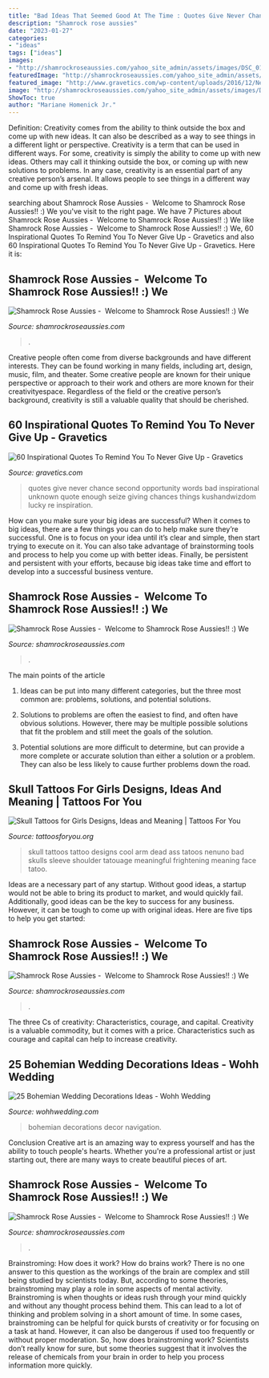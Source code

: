 ```yaml
---
title: "Bad Ideas That Seemed Good At The Time : Quotes Give Never Chance Second Opportunity Words Bad Inspirational Unknown Quote Enough Seize Giving Chances Things Kushandwizdom Lucky Re Inspiration"
description: "Shamrock rose aussies"
date: "2023-01-27"
categories:
- "ideas"
tags: ["ideas"]
images:
- "http://shamrockroseaussies.com/yahoo_site_admin/assets/images/DSC_0152.176182016_std.JPG"
featuredImage: "http://shamrockroseaussies.com/yahoo_site_admin/assets/images/DSC_0193.265232256_std.JPG"
featured_image: "http://www.gravetics.com/wp-content/uploads/2016/12/Never-Give-Up-Quote.jpg"
image: "http://shamrockroseaussies.com/yahoo_site_admin/assets/images/DSC_0203.176182644_std.JPG"
ShowToc: true
author: "Mariane Homenick Jr."
---
```



Definition: Creativity comes from the ability to think outside the box and come up with new ideas. It can also be described as a way to see things in a different light or perspective.
Creativity is a term that can be used in different ways. For some, creativity is simply the ability to come up with new ideas. Others may call it thinking outside the box, or coming up with new solutions to problems. In any case, creativity is an essential part of any creative person’s arsenal. It allows people to see things in a different way and come up with fresh ideas.

	

		
searching about Shamrock Rose Aussies - ﻿﻿﻿ Welcome to Shamrock Rose Aussies!! :) We you've visit to the right page. We have 7 Pictures about Shamrock Rose Aussies - ﻿﻿﻿ Welcome to Shamrock Rose Aussies!! :) We like Shamrock Rose Aussies - ﻿﻿﻿ Welcome to Shamrock Rose Aussies!! :) We, 60 Inspirational Quotes To Remind You To Never Give Up - Gravetics and also 60 Inspirational Quotes To Remind You To Never Give Up - Gravetics. Here it is:
		
    
## Shamrock Rose Aussies - ﻿﻿﻿ Welcome To Shamrock Rose Aussies!! :) We

<img loading=lazy src="http://shamrockroseaussies.com/yahoo_site_admin/assets/images/DSC_0193.265232256_std.JPG" onerror="this.onerror=null;this.src='https://tse1.mm.bing.net/th?id=OIP.lj85e7EfgKy6v4_C9fVR5wHaGM&amp;pid=15.1';" alt="Shamrock Rose Aussies - ﻿﻿﻿ Welcome to Shamrock Rose Aussies!! :) We">

_Source: shamrockroseaussies.com_

>. 

	

Creative people often come from diverse backgrounds and have different interests. They can be found working in many fields, including art, design, music, film, and theater. Some creative people are known for their unique perspective or approach to their work and others are more known for their creativityespace. Regardless of the field or the creative person’s background, creativity is still a valuable quality that should be cherished.

    
## 60 Inspirational Quotes To Remind You To Never Give Up - Gravetics

<img loading=lazy src="http://www.gravetics.com/wp-content/uploads/2016/12/Never-Give-Up-Quote.jpg" onerror="this.onerror=null;this.src='https://tse2.mm.bing.net/th?id=OIP.O0xsD3ZraveGTpeau4HBrwAAAA&amp;pid=15.1';" alt="60 Inspirational Quotes To Remind You To Never Give Up - Gravetics">

_Source: gravetics.com_

>quotes give never chance second opportunity words bad inspirational unknown quote enough seize giving chances things kushandwizdom lucky re inspiration. 

	

How can you make sure your big ideas are successful?
When it comes to big ideas, there are a few things you can do to help make sure they’re successful. One is to focus on your idea until it’s clear and simple, then start trying to execute on it. You can also take advantage of brainstorming tools and process to help you come up with better ideas. Finally, be persistent and persistent with your efforts, because big ideas take time and effort to develop into a successful business venture.

    
## Shamrock Rose Aussies - ﻿﻿﻿ Welcome To Shamrock Rose Aussies!! :) We

<img loading=lazy src="http://shamrockroseaussies.com/yahoo_site_admin/assets/images/DSC_0152.176182016_std.JPG" onerror="this.onerror=null;this.src='https://tse1.mm.bing.net/th?id=OIP.vRi7D3a6s9fzxfQvZVy64wHaE-&amp;pid=15.1';" alt="Shamrock Rose Aussies - ﻿﻿﻿ Welcome to Shamrock Rose Aussies!! :) We">

_Source: shamrockroseaussies.com_

>. 

	

The main points of the article
1. Ideas can be put into many different categories, but the three most common are: problems, solutions, and potential solutions.
2. Solutions to problems are often the easiest to find, and often have obvious solutions. However, there may be multiple possible solutions that fit the problem and still meet the goals of the solution.

3. Potential solutions are more difficult to determine, but can provide a more complete or accurate solution than either a solution or a problem. They can also be less likely to cause further problems down the road.

    
## Skull Tattoos For Girls Designs, Ideas And Meaning | Tattoos For You

<img loading=lazy src="https://www.tattoosforyou.org/wp-content/uploads/2017/04/Skull-Tattoos-for-Girls-on-Arm.jpg" onerror="this.onerror=null;this.src='https://tse4.mm.bing.net/th?id=OIP.BHUi31YtGaE4ErELiqU2lgHaJ4&amp;pid=15.1';" alt="Skull Tattoos for Girls Designs, Ideas and Meaning | Tattoos For You">

_Source: tattoosforyou.org_

>skull tattoos tattoo designs cool arm dead ass tatoos nenuno bad skulls sleeve shoulder tatouage meaningful frightening meaning face tatoo. 

	

Ideas are a necessary part of any startup. Without good ideas, a startup would not be able to bring its product to market, and would quickly fail. Additionally, good ideas can be the key to success for any business. However, it can be tough to come up with original ideas. Here are five tips to help you get started: 

    
## Shamrock Rose Aussies - ﻿﻿﻿ Welcome To Shamrock Rose Aussies!! :) We

<img loading=lazy src="http://shamrockroseaussies.com/yahoo_site_admin/assets/images/DSC_0051.262172820_std.JPG" onerror="this.onerror=null;this.src='https://tse1.mm.bing.net/th?id=OIP.OHaz8AmEybBuV7KBjPCGpQHaGJ&amp;pid=15.1';" alt="Shamrock Rose Aussies - ﻿﻿﻿ Welcome to Shamrock Rose Aussies!! :) We">

_Source: shamrockroseaussies.com_

>. 

	

The three Cs of creativity: Characteristics, courage, and capital.
Creativity is a valuable commodity, but it comes with a price. Characteristics such as courage and capital can help to increase creativity.

    
## 25 Bohemian Wedding Decorations Ideas - Wohh Wedding

<img loading=lazy src="http://wohhwedding.com/wp-content/uploads/2016/05/Easy-bohemian-wedding-decor-ideas.jpg" onerror="this.onerror=null;this.src='https://tse3.mm.bing.net/th?id=OIP.wU1MFRmin-tIraGMkHaQ8gHaLG&amp;pid=15.1';" alt="25 Bohemian Wedding Decorations Ideas - Wohh Wedding">

_Source: wohhwedding.com_

>bohemian decorations decor navigation. 

	

Conclusion
Creative art is an amazing way to express yourself and has the ability to touch people's hearts. Whether you're a professional artist or just starting out, there are many ways to create beautiful pieces of art.

    
## Shamrock Rose Aussies - ﻿﻿﻿ Welcome To Shamrock Rose Aussies!! :) We

<img loading=lazy src="http://shamrockroseaussies.com/yahoo_site_admin/assets/images/DSC_0203.176182644_std.JPG" onerror="this.onerror=null;this.src='https://tse4.mm.bing.net/th?id=OIP.OhRvwgrIcl7_HzbujZ9W4gHaEO&amp;pid=15.1';" alt="Shamrock Rose Aussies - ﻿﻿﻿ Welcome to Shamrock Rose Aussies!! :) We">

_Source: shamrockroseaussies.com_

>. 

	

Brainstroming: How does it work?
How do brains work? There is no one answer to this question as the workings of the brain are complex and still being studied by scientists today. But, according to some theories, brainstroming may play a role in some aspects of mental activity. Brainstroming is when thoughts or ideas rush through your mind quickly and without any thought process behind them. This can lead to a lot of thinking and problem solving in a short amount of time. In some cases, brainstroming can be helpful for quick bursts of creativity or for focusing on a task at hand. However, it can also be dangerous if used too frequently or without proper moderation. So, how does brainstroming work? Scientists don’t really know for sure, but some theories suggest that it involves the release of chemicals from your brain in order to help you process information more quickly.

